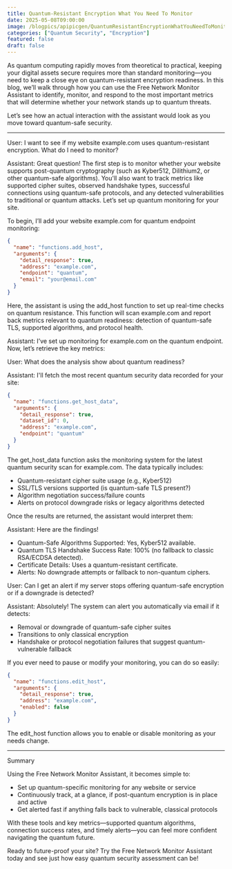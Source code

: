 ```yaml
---
title: Quantum-Resistant Encryption What You Need To Monitor
date: 2025-05-08T09:00:00
image: /blogpics/apipicgen/QuantumResistantEncryptionWhatYouNeedToMonitor-F1ASV08OYL.jpg
categories: ["Quantum Security", "Encryption"]
featured: false
draft: false
---
```

As quantum computing rapidly moves from theoretical to practical, keeping your digital assets secure requires more than standard monitoring—you need to keep a close eye on quantum-resistant encryption readiness. In this blog, we’ll walk through how you can use the Free Network Monitor Assistant to identify, monitor, and respond to the most important metrics that will determine whether your network stands up to quantum threats.

Let’s see how an actual interaction with the assistant would look as you move toward quantum-safe security.

---

User: I want to see if my website example.com uses quantum-resistant encryption. What do I need to monitor?

Assistant: Great question! The first step is to monitor whether your website supports post-quantum cryptography (such as Kyber512, Dilithium2, or other quantum-safe algorithms). You'll also want to track metrics like supported cipher suites, observed handshake types, successful connections using quantum-safe protocols, and any detected vulnerabilities to traditional or quantum attacks. Let’s set up quantum monitoring for your site.

To begin, I’ll add your website example.com for quantum endpoint monitoring:

```json
{
  "name": "functions.add_host",
  "arguments": {
    "detail_response": true,
    "address": "example.com",
    "endpoint": "quantum",
    "email": "your@email.com"
  }
}
```

Here, the assistant is using the add_host function to set up real-time checks on quantum resistance. This function will scan example.com and report back metrics relevant to quantum readiness: detection of quantum-safe TLS, supported algorithms, and protocol health.

Assistant: I’ve set up monitoring for example.com on the quantum endpoint. Now, let’s retrieve the key metrics:

User: What does the analysis show about quantum readiness?

Assistant: I'll fetch the most recent quantum security data recorded for your site:

```json
{
  "name": "functions.get_host_data",
  "arguments": {
    "detail_response": true,
    "dataset_id": 0,
    "address": "example.com",
    "endpoint": "quantum"
  }
}
```

The get_host_data function asks the monitoring system for the latest quantum security scan for example.com. The data typically includes:

- Quantum-resistant cipher suite usage (e.g., Kyber512)
- SSL/TLS versions supported (is quantum-safe TLS present?)
- Algorithm negotiation success/failure counts
- Alerts on protocol downgrade risks or legacy algorithms detected

Once the results are returned, the assistant would interpret them:

Assistant: Here are the findings!

- Quantum-Safe Algorithms Supported: Yes, Kyber512 available.
- Quantum TLS Handshake Success Rate: 100% (no fallback to classic RSA/ECDSA detected).
- Certificate Details: Uses a quantum-resistant certificate.
- Alerts: No downgrade attempts or fallback to non-quantum ciphers.

User: Can I get an alert if my server stops offering quantum-safe encryption or if a downgrade is detected?

Assistant: Absolutely! The system can alert you automatically via email if it detects:

- Removal or downgrade of quantum-safe cipher suites
- Transitions to only classical encryption
- Handshake or protocol negotiation failures that suggest quantum-vulnerable fallback

If you ever need to pause or modify your monitoring, you can do so easily:

```json
{
  "name": "functions.edit_host",
  "arguments": {
    "detail_response": true,
    "address": "example.com",
    "enabled": false
  }
}
```

The edit_host function allows you to enable or disable monitoring as your needs change.

---

Summary

Using the Free Network Monitor Assistant, it becomes simple to:

- Set up quantum-specific monitoring for any website or service
- Continuously track, at a glance, if post-quantum encryption is in place and active
- Get alerted fast if anything falls back to vulnerable, classical protocols

With these tools and key metrics—supported quantum algorithms, connection success rates, and timely alerts—you can feel more confident navigating the quantum future.

Ready to future-proof your site? Try the Free Network Monitor Assistant today and see just how easy quantum security assessment can be!